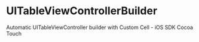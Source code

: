 UITableViewControllerBuilder
==============

Automatic UITableViewController builder with Custom Cell - iOS SDK Cocoa Touch 
